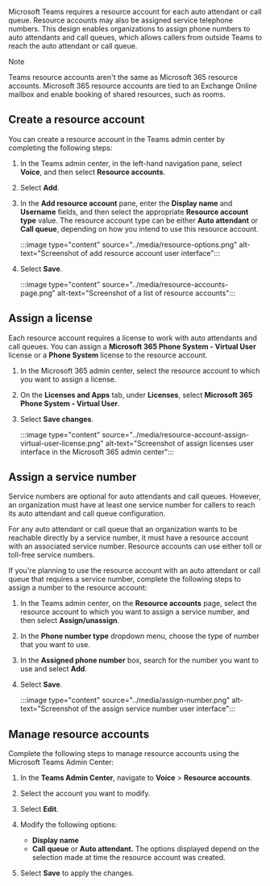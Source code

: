 Microsoft Teams requires a resource account for each auto attendant or call queue. Resource accounts may also be assigned service telephone numbers. This design enables organizations to assign phone numbers to auto attendants and call queues, which allows callers from outside Teams to reach the auto attendant or call queue.

> [!NOTE]
> Teams resource accounts aren't the same as Microsoft 365 resource accounts. Microsoft 365 resource accounts are tied to an Exchange Online mailbox and enable booking of shared resources, such as rooms.

## Create a resource account

You can create a resource account in the Teams admin center by completing the following steps:

1. In the Teams admin center, in the left-hand navigation pane, select **Voice**, and then select **Resource accounts**.

2. Select **Add**.

3. In the **Add resource account** pane, enter the **Display name** and **Username** fields, and then select the appropriate **Resource account type** value. The resource account type can be either **Auto attendant** or **Call queue**, depending on how you intend to use this resource account.

	‎:::image type="content" source="../media/resource-options.png" alt-text="Screenshot of add resource account user interface":::

4. Select **Save**.

	‎:::image type="content" source="../media/resource-accounts-page.png" alt-text="Screenshot of a list of resource accounts":::

## Assign a license

Each resource account requires a license to work with auto attendants and call queues. You can assign a **Microsoft 365 Phone System - Virtual User** license or a **Phone System** license to the resource account.

1. In the Microsoft 365 admin center, select the resource account to which you want to assign a license.

2. On the **Licenses and Apps** tab, under **Licenses**, select **Microsoft 365 Phone System - Virtual User**.

3. Select **Save changes**.

	‎:::image type="content" source="../media/resource-account-assign-virtual-user-license.png" alt-text="Screenshot of assign licenses user interface in the Microsoft 365 admin center":::

## Assign a service number

Service numbers are optional for auto attendants and call queues. However, an organization must have at least one service number for callers to reach its auto attendant and call queue configuration.

For any auto attendant or call queue that an organization wants to be reachable directly by a service number, it must have a resource account with an associated service number. Resource accounts can use either toll or toll-free service numbers.

If you're planning to use the resource account with an auto attendant or call queue that requires a service number, complete the following steps to assign a number to the resource account:

1. In the Teams admin center, on the **Resource accounts** page, select the resource account to which you want to assign a service number, and then select **Assign/unassign**.

2. In the **Phone number type** dropdown menu, choose the type of number that you want to use.

3. In the **Assigned phone number** box, search for the number you want to use and select **Add**.

4. Select **Save**.

	‎:::image type="content" source="../media/assign-number.png" alt-text="Screenshot of the assign service number user interface":::

## Manage resource accounts 

Complete the following steps to manage resource accounts using the Microsoft Teams Admin Center:

1. In the **Teams Admin Center**, navigate to **Voice** > **Resource accounts**.
2. Select the account you want to modify.
3. Select **Edit**.
4. Modify the following options:

	- **Display name**
	- **Call queue** or **Auto attendant.** The options displayed depend on the selection made at time the resource account was created.

5. Select **Save** to apply the changes.
